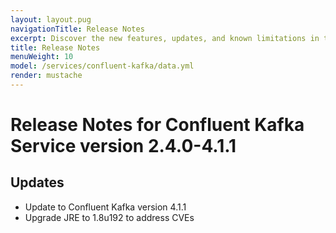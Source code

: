 ```yaml
---
layout: layout.pug
navigationTitle: Release Notes
excerpt: Discover the new features, updates, and known limitations in this release of the Confluent Kafka Service
title: Release Notes
menuWeight: 10
model: /services/confluent-kafka/data.yml
render: mustache
---
```


# Release Notes for Confluent Kafka Service version 2.4.0-4.1.1

## Updates

- Update to Confluent Kafka version 4.1.1
- Upgrade JRE to 1.8u192 to address CVEs